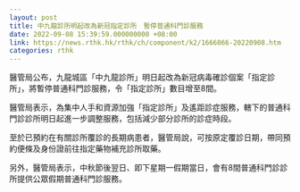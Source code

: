 ```yaml
---
layout: post
title: 中九龍診所明起改為新冠指定診所　暫停普通科門診服務
date: 2022-09-08 15:39:59.000000000 +08:00
link: https://news.rthk.hk/rthk/ch/component/k2/1666066-20220908.htm
categories: rthk
---
```


醫管局公布，九龍城區「中九龍診所」明日起改為新冠病毒確診個案「指定診所」，將暫停普通科門診服務，令「指定診所」數目增至8間。

醫管局表示，為集中人手和資源加強「指定診所」及遙距診症服務，轄下的普通科門診診所明日起進一步調整服務，包括減少部分診所的診症時段。

至於已預約在有關診所覆診的長期病患者，醫管局說，可按原定覆診日期，帶同預約便條及身份證前往指定藥物補充診所取藥。

另外，醫管局表示，中秋節後翌日、即下星期一假期當日，會有8間普通科門診診所提供公眾假期普通科門診服務。
